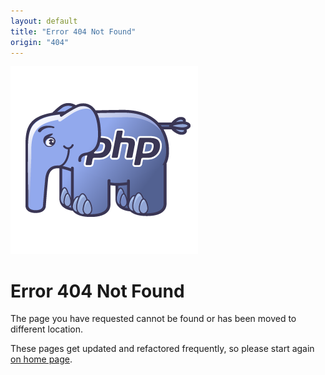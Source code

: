 ```yaml
---
layout: default
title: "Error 404 Not Found"
origin: "404"
---
```


![An elephant, trust me.](/assets/img/elephpant.png "An elephant, trust me.")

# Error 404 Not Found

The page you have requested cannot be found or has been moved to different
location.

These pages get updated and refactored frequently, so please start again
[on home page](/).
